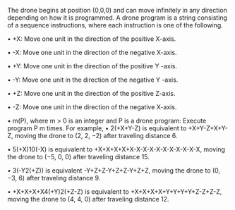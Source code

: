 The drone
begins at position (0,0,0) and can move infinitely in any direction depending on how it is programmed. A
drone program is a string consisting of a sequence instructions, where each instruction is one of the following.

• +X: Move one unit in the direction of the positive X-axis.

• -X: Move one unit in the direction of the negative X-axis.

• +Y: Move one unit in the direction of the positive Y -axis.

• -Y: Move one unit in the direction of the negative Y -axis.

• +Z: Move one unit in the direction of the positive Z-axis.

• -Z: Move one unit in the direction of the negative X-axis.

• m(P), where m > 0 is an integer and P is a drone program: Execute program P m times.
For example,
• 2(+X+Y-Z) is equivalent to +X+Y-Z+X+Y-Z, moving the drone to (2, 2, −2) after traveling distance 6.

• 5(+X)10(-X) is equivalent to +X+X+X+X+X-X-X-X-X-X-X-X-X-X-X, moving the drone to (−5, 0, 0) after
traveling distance 15.

• 3(-Y2(+Z)) is equivalent -Y+Z+Z-Y+Z+Z-Y+Z+Z, moving the drone to (0, −3, 6) after traveling distance
9.

• +X+X+X+X4(+Y)2(+Z-Z) is equivalent to +X+X+X+X+Y+Y+Y+Y+Z-Z+Z-Z, moving the drone to (4, 4, 0)
after traveling distance 12.
